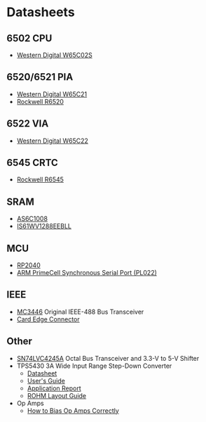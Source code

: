 # Datasheets

## 6502 CPU

* [Western Digital W65C02S](https://www.westerndesigncenter.com/wdc/documentation/w65c02s.pdf)

## 6520/6521 PIA

* [Western Digital W65C21](https://www.westerndesigncenter.com/wdc/documentation/w65c21.pdf)
* [Rockwell R6520](http://archive.6502.org/datasheets/rockwell_r6520_pia.pdf)

## 6522 VIA

* [Western Digital W65C22](https://www.westerndesigncenter.com/wdc/documentation/w65c22.pdf)

## 6545 CRTC

* [Rockwell R6545](http://archive.6502.org/datasheets/rockwell_r6545-1_crtc.pdf)

## SRAM

* [AS6C1008](https://www.alliancememory.com/wp-content/uploads/pdf/AS6C1008_Mar_2023V1.2.pdf)
* [IS61WV1288EEBLL](https://www.issi.com/WW/pdf/61-64WV1288EEBLL.pdf)

## MCU

* [RP2040](https://datasheets.raspberrypi.com/rp2040/rp2040-datasheet.pdf)
* [ARM PrimeCell Synchronous Serial Port (PL022)](https://developer.arm.com/documentation/ddi0194/h/introduction/about-the-arm-primecell-ssp--pl022-)

## IEEE

* [MC3446](http://pdf.datasheetcatalog.com/datasheets/400/501349_DS.pdf) Original IEEE-488 Bus Transceiver
* [Card Edge Connector](https://files.edac.net/edac/content/305/305-024-500-501%20-%20EDAC%20Card%20Edge%20Connector.PDF)

## Other

* [SN74LVC4245A](https://www.ti.com/lit/ds/symlink/sn74lvc4245a.pdf) Octal Bus Transceiver and 3.3-V to 5-V Shifter
* TPS5430 3A Wide Input Range Step-Down Converter
  * [Datasheet](https://www.ti.com/lit/ds/symlink/tps5430.pdf)
  * [User's Guide](https://www.ti.com/lit/ug/slvu157a/slvu157a.pdf)
  * [Application Report](https://www.ti.com/lit/an/slva237c/slva237c.pdf)
  * [ROHM Layout Guide](https://fscdn.rohm.com/en/products/databook/applinote/ic/power/switching_regulator/converter_pcb_layout_appli-e.pdf)
* Op Amps
  * [How to Bias Op Amps Correctly](https://www.renesas.com/en/document/apn/r13an0003-how-bias-op-amps-correctly)